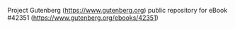 Project Gutenberg (https://www.gutenberg.org) public repository for eBook #42351 (https://www.gutenberg.org/ebooks/42351)
